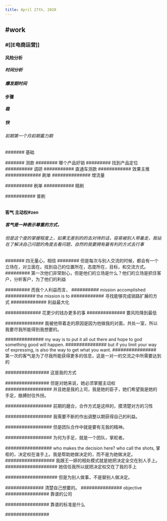 ```yaml
---
title: April 27th, 2020
---
```


## #work
### #[[E电商运营]]
#### 风险分析
##### 时间分析

##### 爆发期时间

##### 

#### 步骤
##### 稳

##### 快
###### 前期第一个月前期蓄力期
####### 基础

####### 测款
######## 哪个产品好销
######### 找到产品定位
########## 调研
########### 直通车测款
############ 效果主推
############# 刷单
############## 增流量

########## 刷单
########### 精刷

########### 普刷

###### 

#### 客气 主动权#zen
##### 客气是一种表示尊重的方式，
###### 但是这个度的掌握程度上，如果无差别的的去对待的话，容易被别人带着走，我站在了解决自己问题的角度去看问题，自然的我要拥有最有利的方式去行事
####### 四无量心，相信
######## 但是每次与别人交流的时候，都会有一个立场在，对立面在。找到自己的位置所在，态度所在，目标，和交流方式。
######### 第一次他们非常耐心，但是他们的立场是什么？他们的立场是抓住客户，分析客户，为了他们的利益

######### 而我个人利益而言，
########## mission accomplished
########### the mission is to 
############ 寻找能够完成销路扩展的方式
############# 利益最大化

############# 花更少的钱办更多的事
############## 要风险降到最低

############## 我被他带着走的原因是因为他做我的对面，共处一室，所以我要尽我所能得到我想要的。

############## my way is to put it all out there and hope to god something good will happen.
############### but if you limit your way of expressing, is also the way to get what you want.
################ 第一次的客气是为了尽我所能获得更多的信息，这是一对一的交流之中所需要达到的

################ 这是我的方式

################ 但是对她来说，她必须掌握主动权
################# 并且她是我的上司，我是她的臣子，她们希望我是她的手足，胳膊肘往外拐。

################# 前期的磨合，合作方式是这样的，摸清楚对方的习性

################# 我需要不断的作出调整以期获得自己的利益。

################# 但是团队合作中就是要有无我的精神。

################# 为何为手足，就是一个团队，掌舵者。

################# who makes the decision here? who call the shots, 掌柜的，决定权在谁手上。我是帮助她做决定的，而不是为她做决定。
################## 我跟王一婷的相处模式就是她把决定全交在别人手上。
################### 她信任我所以就把决定权交在了我的手上

################### 但是为别人做事，不是替别人做决定。

############## 清楚自己想要的。
############### objective
################ 靠谱的公司

################ 靠谱的标准是什么

################ 
